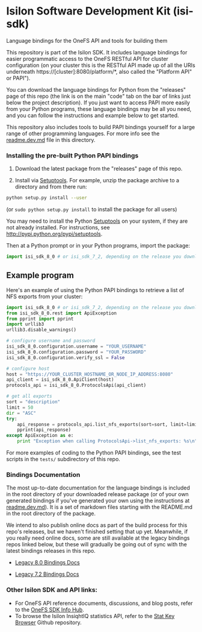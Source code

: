 # Isilon Software Development Kit (isi-sdk)
Language bindings for the OneFS API and tools for building them

This repository is part of the Isilon SDK.  It includes language bindings for easier programmatic access to the OneFS RESTful API for cluster configuration (on your cluster this is the RESTful API made up of all the URIs underneath https://[cluster]:8080/platform/*, also called the "Platform API" or PAPI").

You can download the language bindings for Python from the "releases" page of this repo (the link is on the main "code" tab on the bar of links just below the project description).  If you just want to access PAPI more easily from your Python programs, these language bindings may be all you need, and you can follow the instructions and example below to get started.

This repository also includes tools to build PAPI bindings yourself for a large range of other programming languages.  For more info see the [readme.dev.md](readme.dev.md) file in this directory.

### Installing the pre-built Python PAPI bindings

1. Download the latest package from the "releases" page of this repo.

2. Install via [Setuptools](http://pypi.python.org/pypi/setuptools).  For example, unzip the package archive to a directory and from there run:

```sh
python setup.py install --user
```
(or `sudo python setup.py install` to install the package for all users)

You may need to install the Python [Setuptools](http://pypi.python.org/pypi/setuptools) on your system, if they are not already installed. For instructions, see http://pypi.python.org/pypi/setuptools.

Then at a Python prompt or in your Python programs, import the package:
```python
import isi_sdk_8_0 # or isi_sdk_7_2, depending on the release you downloaded
```

## Example program

Here's an example of using the Python PAPI bindings to retrieve a list of NFS exports from your cluster:

```python
import isi_sdk_8_0 # or isi_sdk_7_2, depending on the release you downloaded
from isi_sdk_8_0.rest import ApiException
from pprint import pprint
import urllib3
urllib3.disable_warnings()

# configure username and password
isi_sdk_8_0.configuration.username = "YOUR_USERNAME"
isi_sdk_8_0.configuration.password = "YOUR_PASSWORD"
isi_sdk_8_0.configuration.verify_ssl = False

# configure host
host = "https://YOUR_CLUSTER_HOSTNAME_OR_NODE_IP_ADDRESS:8080"
api_client = isi_sdk_8_0.ApiClient(host)
protocols_api = isi_sdk_8_0.ProtocolsApi(api_client)

# get all exports
sort = "description"
limit = 50
dir = "ASC"
try: 
    api_response = protocols_api.list_nfs_exports(sort=sort, limit=limit, dir=dir)
    pprint(api_response)
except ApiException as e:
    print "Exception when calling ProtocolsApi->list_nfs_exports: %s\n" % e
```

For more examples of coding to the Python PAPI bindings, see the test scripts in the `tests/` subdirectory of this repo.

### Bindings Documentation

The most up-to-date documentation for the language bindings is included in the root directory of your downloaded release package (or of your own generated bindings if you've generated your own using the instructions at [readme.dev.md](readme.dev.md)).  It is a set of markdown files starting with the README.md in the root directory of the package.

We intend to also publish online docs as part of the build process for this repo's releases, but we haven't finished setting that up yet.  Meanwhile, if you really need online docs, some are still available at the legacy bindings repos linked below, but these will gradually be going out of sync with the latest bindings releases in this repo.

- [Legacy 8.0 Bindings Docs](https://github.com/Isilon/isilon_sdk_8_0_python)

- [Legacy 7.2 Bindings Docs](https://github.com/Isilon/isilon_sdk_7_2_python)

### Other Isilon SDK and API links:

* For OneFS API reference documents, discussions, and blog posts, refer to the [OneFS SDK Info Hub](https://community.emc.com/docs/DOC-48273).
* To browse the Isilon InsiqhtIQ statistics API, refer to the [Stat Key Browser](https://github.com/isilon/isilon_stat_browser.git) Github repository.


